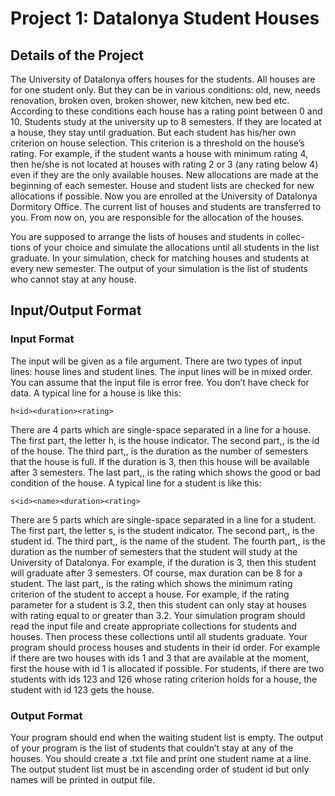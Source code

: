 # Project 1: Datalonya Student Houses


## Details of the Project

The University of Datalonya offers houses for the students. All houses
are for one student only. But they can be in various conditions: old, new,
needs renovation, broken oven, broken shower, new kitchen, new bed etc.
According to these conditions each house has a rating point between 0 and
10.
Students study at the university up to 8 semesters. If they are located
at a house, they stay until graduation. But each student has his/her own
criterion on house selection. This criterion is a threshold on the house’s
rating. For example, if the student wants a house with minimum rating 4,
then he/she is not located at houses with rating 2 or 3 (any rating below 4)
even if they are the only available houses.
New allocations are made at the beginning of each semester. House and
student lists are checked for new allocations if possible.
Now you are enrolled at the University of Datalonya Dormitory Office.
The current list of houses and students are transferred to you. From now on,
you are responsible for the allocation of the houses.


You are supposed to arrange the lists of houses and students in collec-
tions of your choice and simulate the allocations until all students in the list
graduate. In your simulation, check for matching houses and students at
every new semester. The output of your simulation is the list of students
who cannot stay at any house.

## Input/Output Format

### Input Format

The input will be given as a file argument. There are two types of input
lines: house lines and student lines. The input lines will be in mixed order.
You can assume that the input file is error free. You don’t have check for
data.
A typical line for a house is like this:

```
h<id><duration><rating>
```
There are 4 parts which are single-space separated in a line for a house.
The first part, the letter h, is the house indicator. The second part,<id>,
is the id of the house. The third part,<duration>, is the duration as the
number of semesters that the house is full. If the duration is 3, then this
house will be available after 3 semesters. The last part,<rating>, is the
rating which shows the good or bad condition of the house.
A typical line for a student is like this:

```
s<id><name><duration><rating>
```
There are 5 parts which are single-space separated in a line for a student.
The first part, the letter s, is the student indicator. The second part,<id>,
is the student id. The third part,<name>, is the name of the student. The
fourth part,<duration>, is the duration as the number of semesters that
the student will study at the University of Datalonya. For example, if the
duration is 3, then this student will graduate after 3 semesters. Of course,
max duration can be 8 for a student. The last part,<rating>, is the rating
which shows the minimum rating criterion of the student to accept a house.
For example, if the rating parameter for a student is 3.2, then this student
can only stay at houses with rating equal to or greater than 3.2.
Your simulation program should read the input file and create appropriate
collections for students and houses. Then process these collections until all
students graduate. Your program should process houses and students in
their id order. For example if there are two houses with ids 1 and 3 that
are available at the moment, first the house with id 1 is allocated if possible.
For students, if there are two students with ids 123 and 126 whose rating
criterion holds for a house, the student with id 123 gets the house.

### Output Format

Your program should end when the waiting student list is empty. The
output of your program is the list of students that couldn’t stay at any of
the houses. You should create a .txt file and print one student name at a
line. The output student list must be in ascending order of student id but
only names will be printed in output file.
